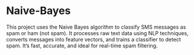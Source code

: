 # Naive-Bayes
This project uses the Naive Bayes algorithm to classify SMS messages as spam or ham (not spam). It processes raw text data using NLP techniques, converts messages into feature vectors, and trains a classifier to detect spam. It’s fast, accurate, and ideal for real-time spam filtering.
